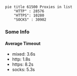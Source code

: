 
```mermaid
pie title 61500 Proxies in list
    "HTTP" : 28576
    "HTTPS": 10280
    "SOCKS" : 30902
```

### Some Info
#### Average Timeout

- mixed: 3.6s
- http: 1.8s
- https: 8.2s
- socks: 5.3s
